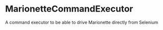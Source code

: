 MarionetteCommandExecutor
=========================

A command executor to be able to drive Marionette directly from Selenium
